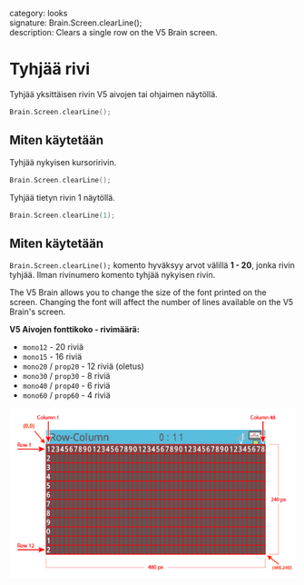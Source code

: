 category: looks  
signature: Brain.Screen.clearLine();  
description: Clears a single row on the V5 Brain screen.  

# Tyhjää rivi

Tyhjää yksittäisen rivin V5 aivojen tai ohjaimen näytöllä.


```cpp
Brain.Screen.clearLine();
```

## Miten käytetään

Tyhjää nykyisen kursoririvin.


```cpp
Brain.Screen.clearLine();
```

Tyhjää tietyn rivin 1 näytöllä.

```cpp
Brain.Screen.clearLine(1);
```

## Miten käytetään

`Brain.Screen.clearLine();` komento hyväksyy arvot välillä **1 - 20**, jonka rivin tyhjää. Ilman rivinumero komento tyhjää nykyisen rivin.


The V5 Brain allows you to change the size of the font printed on the screen. Changing the font will affect the number of lines available on the V5 Brain's screen.

**V5 Aivojen fonttikoko - rivimäärä:**

* `mono12` - 20 riviä
* `mono15` - 16 riviä
* `mono20` / `prop20` - 12 riviä (oletus)
* `mono30` / `prop30` - 8 riviä
* `mono40` / `prop40` - 6 riviä
* `mono60` / `prop60` - 4 riviä

![brain_screen_info](v5_row_column_brain.jpg)

<advanced>
</advanced>